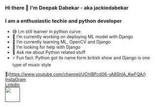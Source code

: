 ### Hi there 👋 I'm Deepak Dabekar - aka jackiedabekar

### I am a enthusiastic techie and python developer

- 😅 I,m still learner in python curve
- 🔭 I’m currently working on deploying ML model with Django
- 🌱 I’m currently learning ML, OpenCV and Django
- 🤔 I’m looking for help with Django
- 💬 Ask me about Python related stuff
- ⚡ Fun fact: Python got its name form british show and Django is one type of music style

:rocket:(https://www.youtube.com/channel/UChIBFcd06-yA8ShlA_KwFQA/)<br>
[InstaGram](https://www.instagram.com/jackiedabekar/)<br>
[Linkdin](https://www.linkedin.com/in/deepak-dabekar-494979189/)<br>
<a href=''><img src="https://youtube.com/favicon.ico" align="left" height="48" width="48" ></a>
